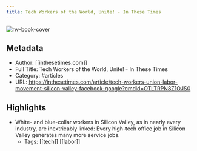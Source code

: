 ```yaml
---
title: Tech Workers of the World, Unite! - In These Times
---
```

![rw-book-cover](https://readwise-assets.s3.amazonaws.com/static/images/article3.5c705a01b476.png)

## Metadata
- Author: [[inthesetimes.com]]
- Full Title: Tech Workers of the World, Unite! - In These Times
- Category: #articles
- URL: https://inthesetimes.com/article/tech-workers-union-labor-movement-silicon-valley-facebook-google?cmdid=OTLTRPN8Z1OJS0

## Highlights
- White- and blue-collar workers in Silicon Valley, as in nearly every industry, are inextricably linked: Every high-tech office job in Silicon Valley generates many more service jobs.
    - Tags: [[tech]] [[labor]] 
